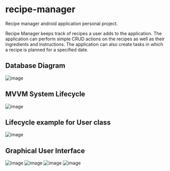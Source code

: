 # recipe-manager
Recipe manager android application personal project.

Recipe Manager keeps track of recipes a user adds to the application. The application can perform simple CRUD actions on the recipes as well as their ingredients and instructions. 
The application can also create tasks in which a recipe is planned for a specified date.  

## Database Diagram 
![image](https://user-images.githubusercontent.com/76977153/108544601-b3229580-72b4-11eb-924e-002f8f8b2c4b.png)

## MVVM System Lifecycle 
![image](https://user-images.githubusercontent.com/76977153/108544945-29bf9300-72b5-11eb-8808-1346399c1758.png)

## Lifecycle example for User class 
![image](https://user-images.githubusercontent.com/76977153/108545065-4fe53300-72b5-11eb-9323-8a3fcc7ae8d1.png)

## Graphical User Interface 
![image](https://user-images.githubusercontent.com/76977153/108549548-46f76000-72bb-11eb-99a6-29d16bf4795f.png)
![image](https://user-images.githubusercontent.com/76977153/108549558-4b237d80-72bb-11eb-8417-1b31f12578e7.png)
![image](https://user-images.githubusercontent.com/76977153/108549572-4eb70480-72bb-11eb-8f83-f36d55077d14.png)
![image](https://user-images.githubusercontent.com/76977153/108549579-52e32200-72bb-11eb-8f51-34ea86c02d12.png)
